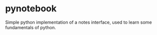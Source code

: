 pynotebook
==========

Simple python implementation of a notes interface, used to learn some fundamentals of python.
